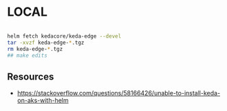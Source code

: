 # LOCAL

```bash

helm fetch kedacore/keda-edge --devel
tar -xvzf keda-edge-*.tgz
rm keda-edge-*.tgz
## make edits

```

## Resources
- https://stackoverflow.com/questions/58166426/unable-to-install-keda-on-aks-with-helm
